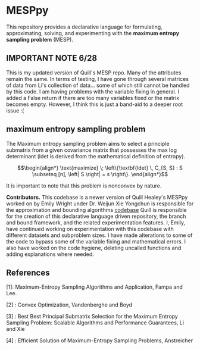 # MESPpy
This repository provides a declarative language for formulating, approximating, solving, and experimenting with the **maximum entropy sampling problem** (MESP).


## IMPORTANT NOTE 6/28
This is my updated version of Quill's MESP repo.  Many of the attributes remain the same.
In terms of testing, I have gone through several matrices of data from Li's collection of data... some of which still cannot be handled by this code.
I am having problems with the variable fixing in general.  I added a False return if there are too many variables fixed or the matrix becomes empty.  However, I think this is just a band-aid to a deeper root issue :(

## maximum entropy sampling problem

The Maximum entropy sampling problem aims to select a principle submatrix from a given covariance matrix that possesses the max log
determinant (ldet is derived from the mathematical definition of entropy). 

```math
\begin{align*}
\text{maximize} \; \left\{\textbf{ldet} \, C_{S, S} : S \subseteq [n], \left| S \right| = s \right\}.
\end{align*}
```

It is important to note that this problem is nonconvex by nature.  

    

**Contributors.**
This codebase is a newer version of Quill Healey's MESPpy worked on by Emily Wright under Dr. Weijun Xie
Yongchun is responsible for the approximation and bounding algorithms [codebase](https://github.com/yongchunli-13/Approximation-Algorithms-for-MESP)
Quill is responsible for the creation of this declarative language driven repository, the branch and bound framework, and the related experimentation features.
I, Emily, have continued working on experimentation with this codebase with different datasets and subproblem sizes.  I have made alterations to some of the code to bypass some of the variable fixing and mathematical errors.  I also have worked on the code hygiene, deleting uncalled functions and adding explanations where needed.


## References
<a id="1">[1]</a>: Maximum-Entropy Sampling Algorithms and Application, Fampa and Lee.

<a id="2">[2]</a> : Convex Optimization, Vandenberghe and Boyd

<a id="3">[3]</a> : Best Best Principal Submatrix Selection for the Maximum Entropy Sampling Problem: Scalable Algorithms and Performance Guarantees, Li and Xie

<a id="4">[4]</a> : Efficient Solution of Maximum-Entropy Sampling Problems, Anstreicher


